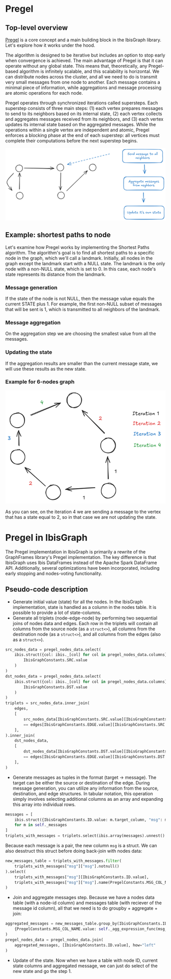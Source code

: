 # Pregel

## Top-level overview

[Pregel](https://research.google/pubs/pregel-a-system-for-large-scale-graph-processing/) is a core concept and a main building block in the IbisGraph library. Let's explore how it works under the hood.

The algorithm is designed to be iterative but includes an option to stop early when convergence is achieved. The main advantage of Pregel is that it can operate without any global state. This means that, theoretically, any Pregel-based algorithm is infinitely scalable, and this scalability is horizontal. We can distribute nodes across the cluster, and all we need to do is transmit very small messages from one node to another. Each message contains a minimal piece of information, while aggregations and message processing are atomic operations for each node.

Pregel operates through synchronized iterations called supersteps. Each superstep consists of three main steps: (1) each vertex prepares messages to send to its neighbors based on its internal state, (2) each vertex collects and aggregates messages received from its neighbors, and (3) each vertex updates its internal state based on the aggregated messages. While the operations within a single vertex are independent and atomic, Pregel enforces a blocking phase at the end of each superstep: all vertices must complete their computations before the next superstep begins.

![A very simple illustration of the Pregel idea.](https://raw.githubusercontent.com/SemyonSinchenko/ibisgraph/refs/heads/main/static/pregel.png)

## Example: shortest paths to node

Let's examine how Pregel works by implementing the Shortest Paths algorithm. The algorithm's goal is to find all shortest paths to a specific node in the graph, which we'll call a landmark. Initially, all nodes in the graph except the landmark start with a NULL state. The landmark is the only node with a non-NULL state, which is set to 0. In this case, each node's state represents its distance from the landmark.

### Message generation

If the state of the node is not NULL, then the message value equals the current STATE plus 1. For example, the first non-NULL subset of messages that will be sent is 1, which is transmitted to all neighbors of the landmark.

### Message aggregation

On the aggregation step we are choosing the smallest value from all the messages.

### Updating the state

If the aggregation results are smaller than the current message state, we will use these results as the new state.

### Example for 6-nodes graph

![Simple example of Shortest Paths with Pregel](https://raw.githubusercontent.com/SemyonSinchenko/ibisgraph/refs/heads/main/static/pregel-sp.png)

As you can see, on the iteration 4 we are sending a message to the vertex that has a state equal to 2, so in that case we are not updating the state.

# Pregel in IbisGraph

The Pregel implementation in IbisGraph is primarily a rewrite of the GraphFrames library's Pregel implementation. The key difference is that IbisGraph uses Ibis DataFrames instead of the Apache Spark DataFrame API. Additionally, several optimizations have been incorporated, including early stopping and nodes-voting functionality.

## Pseudo-code description

- Generate initial value (state) for all the nodes. In the IbisGraph implementation, state is handled as a column in the nodes table. It is possible to provide a lot of state-columns.
- Generate all triplets (node-edge-node) by performing two sequential joins of nodes data and edges. Each row in the triplets will contain all columns from the source node (as a `struct<>`), all columns from the destination node (as a `struct<>`), and all columns from the edges (also as a `struct<>`).

```python
src_nodes_data = pregel_nodes_data.select(
    ibis.struct({col: ibis._[col] for col in pregel_nodes_data.columns}).name(
        IbisGraphConstants.SRC.value
    )
)
dst_nodes_data = pregel_nodes_data.select(
    ibis.struct({col: ibis._[col] for col in pregel_nodes_data.columns}).name(
        IbisGraphConstants.DST.value
    )
)
triplets = src_nodes_data.inner_join(
    edges,
    [
        src_nodes_data[IbisGraphConstants.SRC.value][IbisGraphConstants.ID.value]
        == edges[IbisGraphConstants.EDGE.value][IbisGraphConstants.SRC.value]
    ],
).inner_join(
    dst_nodes_data,
    [
        dst_nodes_data[IbisGraphConstants.DST.value][IbisGraphConstants.ID.value]
        == edges[IbisGraphConstants.EDGE.value][IbisGraphConstants.DST.value]
    ],
)
```

- Generate messages as tuples in the format (target -> message). The target can be either the source or destination of the edge. During message generation, you can utilize any information from the source, destination, and edge structures. In tabular notation, this operation simply involves selecting additional columns as an array and expanding this array into individual rows.

```python
messages = [
    ibis.struct({IbisGraphConstants.ID.value: m.target_column, "msg": m.msg_expr})
    for m in self._messages
]
triplets_with_messages = triplets.select(ibis.array(messages).unnest().name("msg"))
```

Because each message is a pair, the new column `msg` is a struct. We can also desstruct this struct before doing back-join with nodes data:

```python
new_messages_table = triplets_with_messages.filter(
    triplets_with_messages["msg"]["msg"].notnull()
).select(
    triplets_with_messages["msg"][IbisGraphConstants.ID.value],
    triplets_with_messages["msg"]["msg"].name(PregelConstants.MSG_COL_NAME.value),
)
```

- Join and aggregate messages step. Because we have a nodes data table (with a node-id column) and messages table (with reciever of the message id column), all that we need is to do groupby + aggregate + join:

```python
aggregated_messages = new_messages_table.group_by(IbisGraphConstants.ID.value).agg(
    {PregelConstants.MSG_COL_NAME.value: self._agg_expression_func(msg_col)}
)
pregel_nodes_data = pregel_nodes_data.join(
    aggregated_messages, [IbisGraphConstants.ID.value], how="left"
)
```

- Update of the state. Now when we have a table with node ID, current state columns and aggregated message, we can just do select of the new state and go the step 1.



